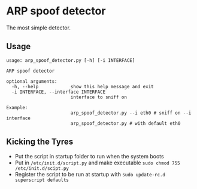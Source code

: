 # ARP spoof detector

The most simple detector.

## Usage

```
usage: arp_spoof_detector.py [-h] [-i INTERFACE]

ARP spoof detector

optional arguments:
  -h, --help            show this help message and exit
  -i INTERFACE, --interface INTERFACE
                        interface to sniff on

Example:
                        arp_spoof_detector.py --i eth0 # sniff on --i interface
                        arp_spoof_detector.py # with default eth0
```

## Kicking the Tyres

* Put the script in startup folder to run when the system boots
* Put in `/etc/init.d/script.py` and make executable `sudo chmod 755 /etc/init.d/scipt.py`
* Register the script to be run at startup with `sudo update-rc.d superscript defaults`